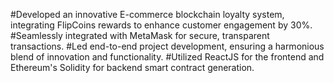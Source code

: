 #Developed an innovative E-commerce blockchain loyalty system, integrating FlipCoins rewards to enhance customer engagement by 30%. 
#Seamlessly integrated with MetaMask for secure, transparent transactions.
#Led end-to-end project development, ensuring a harmonious blend of innovation and functionality. 
#Utilized ReactJS for the frontend and Ethereum's Solidity for backend smart contract generation.
